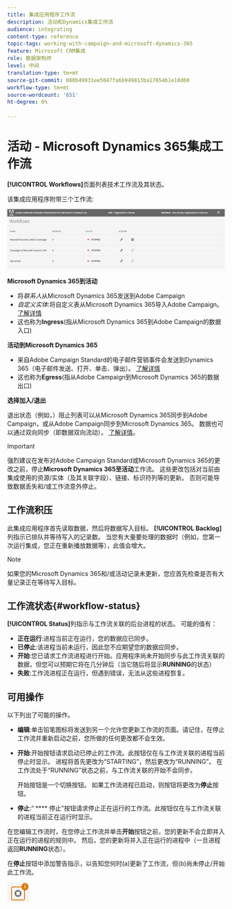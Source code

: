 ```yaml
---
title: 集成应用程序工作流
description: 活动和Dynamics集成工作流
audience: integrating
content-type: reference
topic-tags: working-with-campaign-and-microsoft-dynamics-365
feature: Microsoft CRM集成
role: 数据架构师
level: 中间
translation-type: tm+mt
source-git-commit: 088b49931ee5047fa6b949813ba17654b1e10d60
workflow-type: tm+mt
source-wordcount: '651'
ht-degree: 0%

---
```



# 活动 - Microsoft Dynamics 365集成工作流

**[!UICONTROL Workflows]**&#x200B;页面列表技术工作流及其状态。

该集成应用程序附带三个工作流:

![](assets/do-not-localize/d365-to-acs-ui-page-workflows.png)

**Microsoft Dynamics 365到活动**
* 将&#x200B;*联系人*&#x200B;从Microsoft Dynamics 365发送到Adobe Campaign
* *自定义实体*:将自定义表从Microsoft Dynamics 365导入Adobe Campaign。[了解详情](../../integrating/using/d365-acs-using-the-integration.md#data-flows)
* 这也称为&#x200B;**Ingress**(指从Microsoft Dynamics 365到Adobe Campaign的数据入口)

**活动到Microsoft Dynamics 365**
* 来自Adobe Campaign Standard的电子邮件营销事件会发送到Dynamics 365（电子邮件发送、打开、单击、弹出）。 [了解详情](../../integrating/using/d365-acs-using-the-integration.md#email-marketing-event-flow)
* 这也称为&#x200B;**Egress**(指从Adobe Campaign到Microsoft Dynamics 365的数据出口)

**选择加入/退出**

退出状态（例如，）阻止列表可以从Microsoft Dynamics 365同步到Adobe Campaign，或从Adobe Campaign同步到Microsoft Dynamics 365。 数据也可以通过双向同步（即数据双向流动）。 [了解详情](../../integrating/using/d365-acs-self-service-app-data-sync.md#opt-in-out-wf)。

>[!IMPORTANT]
>
>强烈建议在发布对Adobe Campaign Standard或Microsoft Dynamics 365的更改之前，停止&#x200B;**Microsoft Dynamics 365至活动**&#x200B;工作流。 这些更改包括对当前由集成使用的资源/实体（及其关联字段）、链接、标识符列等的更新。 否则可能导致数据丢失和/或工作流意外停止。

## 工作流积压

此集成应用程序首先读取数据，然后将数据写入目标。 **[!UICONTROL Backlog]**&#x200B;列指示已排队并等待写入的记录数。 当您有大量要处理的数据时（例如，您第一次运行集成，您正在重新播放数据等），此值会增大。

>[!NOTE]
>如果您的Microsoft Dynamics 365和/或活动记录未更新，您应首先检查是否有大量记录正在等待写入目标。


## 工作流状态{#workflow-status}

**[!UICONTROL Status]**&#x200B;列指示与工作流关联的后台进程的状态。 可能的值有：

* **正在运行**:进程当前正在运行，您的数据应已同步。
* **已停止**:该进程当前未运行，因此您不应期望您的数据应同步。
* **开始**:您已请求工作流进程进行开始。应用程序尚未开始同步与此工作流关联的数据，但您可以预期它将在几分钟后（当它随后将显示&#x200B;**RUNNING**&#x200B;的状态）
* **失败**:工作流进程正在运行，但遇到错误，无法从这些进程恢复。

## 可用操作

以下列出了可能的操作。

* **编辑**:单击铅笔图标将发送到另一个允许您更新工作流的页面。请记住，在停止工作流并重新启动之前，您所做的任何更改都不会生效。

* **开始**:开始按钮请求启动已停止的工作流。此按钮仅在与工作流关联的进程当前停止时显示。 进程将首先更改为“STARTING”，然后更改为“RUNNING”。 在工作流处于“RUNNING”状态之前，与工作流关联的开始不会同步。

   开始按钮是一个切换按钮。 如果工作流进程已启动，则按钮将更改为&#x200B;**停止**&#x200B;按钮。

* **停止**:“ **** 停止”按钮请求停止正在运行的工作流。此按钮仅在与工作流关联的进程当前正在运行时显示。

在您编辑工作流时，在您停止工作流并单击&#x200B;**开始**&#x200B;按钮之前，您的更新不会立即并入正在运行的进程的规则中。 然后，您的更新将并入正在运行的进程中（一旦进程返回&#x200B;**RUNNING**&#x200B;状态）。

在&#x200B;**停止**&#x200B;按钮中添加警告指示，以告知您何时(a)更新了工作流，但(b)尚未停止/开始此工作流。

![](assets/do-not-localize/d365-to-acs-icon-stop-with-changes.png)
